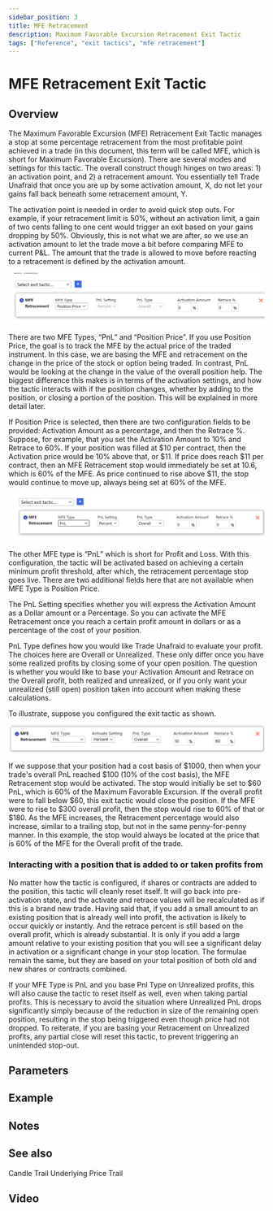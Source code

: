 ```yaml
---
sidebar_position: 3
title: MFE Retracement
description: Maximum Favorable Excursion Retracement Exit Tactic
tags: ["Reference", "exit tactics", "mfe retracement"]
---
```

# MFE Retracement Exit Tactic

## Overview

The Maximum Favorable Excursion (MFE) Retracement Exit Tactic manages a stop at some percentage retracement from the most profitable point achieved in a trade (in this document, this term will be called MFE, which is short for Maximum Favorable Excursion). There are several modes and settings for this tactic. The overall construct though hinges on two areas: 1) an activation point, and 2) a retracement amount. You essentially tell Trade Unafraid that once you are up by some activation amount, X, do not let your gains fall back beneath some retracement amount, Y.

The activation point is needed in order to avoid quick stop outs.  For example, if your retracement limit is 50%, without an activation limit, a gain of two cents falling to one cent would trigger an exit based on your gains dropping by 50%.  Obviously, this is not what we are after, so we use an activation amount to let the trade move a bit before comparing MFE to current P&L.  The amount that the trade is allowed to move before reacting to a retracement is defined by the activation amount.

![mferetracement1.jpg](/img/mferetracement1.png)

There are two MFE Types, “PnL” and “Position Price”. If you use Position Price, the goal is to track the MFE by the actual price of the traded instrument.  In this case, we are basing the MFE and retracement on the change in the price of the stock or option being traded.  In contrast, PnL would be looking at the change in the value of the overall position help.  The biggest difference this makes is in terms of the activation settings, and how the tactic interacts with if the position changes, whether by adding to the position, or closing a portion of the position. This will be explained in more detail later.

If Position Price is selected, then there are two configuration fields to be provided: Activation Amount as a percentage, and then the Retrace %.  Suppose, for example, that you set the Activation Amount to 10% and Retrace to 60%. If your position was filled at $10 per contract, then the Activation price would be 10% above that, or $11. If price does reach $11 per contract, then an MFE Retracement stop would immediately be set at 10.6, which is 60% of the MFE.  As price continued to rise above $11, the stop would continue to move up, always being set at 60% of the MFE.

![mferetracement2.jpg](/img/mferetracement2.png)

The other MFE type is “PnL” which is short for Profit and Loss.  With this configuration, the tactic will be activated based on achieving a certain minimum profit threshold, after which, the retracement percentage stop goes live.  There are two additional fields here that are not available when MFE Type is Position Price.

The PnL Setting specifies whether you will express the Activation Amount as a Dollar amount or a Percentage.  So you can activate the MFE Retracement once you reach a certain profit amount in dollars or as a percentage of the cost of your position.

PnL Type defines how you would like Trade Unafraid to evaluate your profit.  The choices here are Overall or Unrealized.  These only differ once you have some realized profits by closing some of your open position.  The question is whether you would like to base your Activation Amount and Retrace on the Overall profit, both realized and unrealized, or if you only want your unrealized (still open) position taken into account when making these calculations.

To illustrate, suppose you configured the exit tactic as shown.

![mferetracement3.jpg](/img/mferetracement3.png)

If we suppose that your position had a cost basis of $1000, then when your trade's overall PnL reached $100 (10% of the cost basis), the MFE Retracement stop would be activated.  The stop would initially be set to $60 PnL, which is 60% of the Maximum Favorable Excursion.  If the overall profit were to fall below $60, this exit tactic would close the position.  If the MFE were to rise to $300 overall profit, then the stop would rise to 60% of that or $180.  As the MFE increases, the Retracement percentage would also increase, similar to a trailing stop, but not in the same penny-for-penny manner.  In this example, the stop would always be located at the price that is 60% of the MFE for the Overall profit of the trade.

### Interacting with a position that is added to or taken profits from

No matter how the tactic is configured, if shares or contracts are added to the position, this tactic will cleanly reset itself.  It will go back into pre-activation state, and the activate and retrace values will be recalculated as if this is a brand new trade.  Having said that, if you add a small amount to an existing position that is already well into profit, the activation is likely to occur quickly or instantly.  And the retrace percent is still based on the overall profit, which is already substantial.  It is only if you add a large amount relative to your existing position that you will see a significant delay in activation or a significant change in your stop location.  The formulae remain the same, but they are based on your total position of both old and new shares or contracts combined.

If your MFE Type is PnL and you base Pnl Type on Unrealized profits, this will also cause the tactic to reset itself as well, even when taking partial profits. This is necessary to avoid the situation where Unrealized PnL drops significantly simply because of the reduction in size of the remaining open position, resulting in the stop being triggered even though price had not dropped.  To reiterate, if you are basing your Retracement on Unrealized profits, any partial close will reset this tactic, to prevent triggering an unintended stop-out.

## Parameters

## Example

## Notes

## See also
Candle Trail
Underlying Price Trail

## Video

